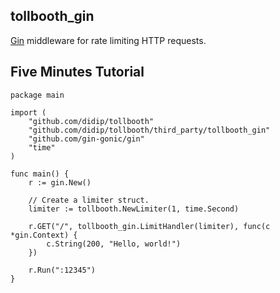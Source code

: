 ## tollbooth_gin

[Gin](https://github.com/gin-gonic) middleware for rate limiting HTTP requests.


## Five Minutes Tutorial

```
package main

import (
    "github.com/didip/tollbooth"
    "github.com/didip/tollbooth/third_party/tollbooth_gin"
    "github.com/gin-gonic/gin"
    "time"
)

func main() {
    r := gin.New()

    // Create a limiter struct.
    limiter := tollbooth.NewLimiter(1, time.Second)

    r.GET("/", tollbooth_gin.LimitHandler(limiter), func(c *gin.Context) {
        c.String(200, "Hello, world!")
    })

    r.Run(":12345")
}

```